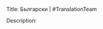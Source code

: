Title: Български | #TranslationTeam

Description:

<!--- URL: https://www.youtube.com/playlist?list=PL1yhyLyBfE6S3q7WoZKwGU10nupTYR8K0 -->
<!--- A Facebook mutual with the same breed was from Bulgaria -->
